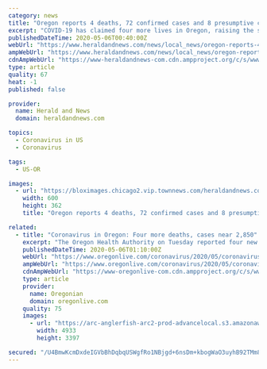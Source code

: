 ```yaml
---
category: news
title: "Oregon reports 4 deaths, 72 confirmed cases and 8 presumptive cases of COVID-19 Tuesday"
excerpt: "COVID-19 has claimed four more lives in Oregon, raising the state’s death toll to 113, the Oregon Health Authority reported on Tuesday, May 5, according to a news release."
publishedDateTime: 2020-05-06T00:40:00Z
webUrl: "https://www.heraldandnews.com/news/local_news/oregon-reports-4-deaths-72-confirmed-cases-and-8-presumptive-cases-of-covid-19-tuesday/article_5c5c61e1-9b55-5580-97f6-5f55f296629e.html"
ampWebUrl: "https://www.heraldandnews.com/news/local_news/oregon-reports-4-deaths-72-confirmed-cases-and-8-presumptive-cases-of-covid-19-tuesday/article_5c5c61e1-9b55-5580-97f6-5f55f296629e.amp.html"
cdnAmpWebUrl: "https://www-heraldandnews-com.cdn.ampproject.org/c/s/www.heraldandnews.com/news/local_news/oregon-reports-4-deaths-72-confirmed-cases-and-8-presumptive-cases-of-covid-19-tuesday/article_5c5c61e1-9b55-5580-97f6-5f55f296629e.amp.html"
type: article
quality: 67
heat: -1
published: false

provider:
  name: Herald and News
  domain: heraldandnews.com

topics:
  - Coronavirus in US
  - Coronavirus

tags:
  - US-OR

images:
  - url: "https://bloximages.chicago2.vip.townnews.com/heraldandnews.com/content/tncms/assets/v3/editorial/b/23/b23fbef0-b3e3-5a62-bfca-0047cef084b7/5e8d0fcb335a3.image.jpg"
    width: 600
    height: 362
    title: "Oregon reports 4 deaths, 72 confirmed cases and 8 presumptive cases of COVID-19 Tuesday"

related:
  - title: "Coronavirus in Oregon: Four more deaths, cases near 2,850"
    excerpt: "The Oregon Health Authority on Tuesday reported four new deaths from the novel coronavirus as the number of cases climbed to 2,839. The overall number includes 72 confirmed cases and eight presumptive cases in the past 24 hours."
    publishedDateTime: 2020-05-06T01:10:00Z
    webUrl: "https://www.oregonlive.com/coronavirus/2020/05/coronavirus-in-oregon-four-more-deaths-cases-near-2850.html"
    ampWebUrl: "https://www.oregonlive.com/coronavirus/2020/05/coronavirus-in-oregon-four-more-deaths-cases-near-2850.html?outputType=amp"
    cdnAmpWebUrl: "https://www-oregonlive-com.cdn.ampproject.org/c/s/www.oregonlive.com/coronavirus/2020/05/coronavirus-in-oregon-four-more-deaths-cases-near-2850.html?outputType=amp"
    type: article
    provider:
      name: Oregonian
      domain: oregonlive.com
    quality: 75
    images:
      - url: "https://arc-anglerfish-arc2-prod-advancelocal.s3.amazonaws.com/public/4RI2BMGKKJC4DBAQHS6YSXBICY.JPG"
        width: 4933
        height: 3397

secured: "/U4BmwKcmDxdeIGVbBhDqbqUSWgfRo1NBjgd+6nsDm+kbogWaO3uyhB92TMm84EdH5NlGtLSFbYNBVzz0tbgGGpo5lHbavAjeTH8rpR8t0Tn+suTI9LASg9f/AZxcKs9l2wepBzi2TZLzlBw2HBm3O3kxDFvAqia1z96rwc6oUUfc6r/G9uMTaW8TMOc3Yz+6qZ2BzT1H3XPSzXPhB1ypQRj91Hz8oEkf4Ks0rxItJzmMBiYvjkBe16WKXcpLy0+dqAQ/kLRzdG2iM6EKuDnId8+mlx+e83xUPzqaYDs8EBt3PhCB0uCKkiQ8SaNM/oVrUzKC8cVb0OVy8pQ23aYd4Rs/TVtR9w+yZdWpoo9rQrTD00cEEpUyFW1CJhHMbtdY8IyibDkNxeJZ/CAnxuL0ejJhnfsQpnrCtFX2k/GQWq1xDRl+6olWdZfiZgz8wSOmyKCcBCVevCRs3NMt/D975s+QZBCw5q0gEpSxccgtlQ=;TSEjP1EFS2f1HL9bHe9KsQ=="
---
```


